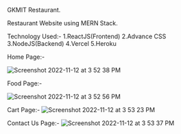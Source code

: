 GKMIT Restaurant.

Restaurant Website using MERN Stack.

Technology Used:-
1.ReactJS(Frontend)
2.Advance CSS
3.NodeJS(Backend)
4.Vercel
5.Heroku

Home Page:-

![Screenshot 2022-11-12 at 3 52 38 PM](https://user-images.githubusercontent.com/114575434/215434030-bdbdbb0a-3825-4a63-891f-017d0e79cb58.png)


Food Page:-


![Screenshot 2022-11-12 at 3 52 56 PM](https://user-images.githubusercontent.com/114575434/215434166-7c62e6ed-0cbe-4cba-bb24-9f7d898f7035.png)


Cart Page:-
![Screenshot 2022-11-12 at 3 53 23 PM](https://user-images.githubusercontent.com/114575434/215434212-0c1cfffa-0693-4e1b-a5b0-d76e758e25b7.png)


Contact Us Page:-
![Screenshot 2022-11-12 at 3 53 37 PM](https://user-images.githubusercontent.com/114575434/215434312-96e29da1-8491-4f27-8853-f87bc7f2d713.png)

